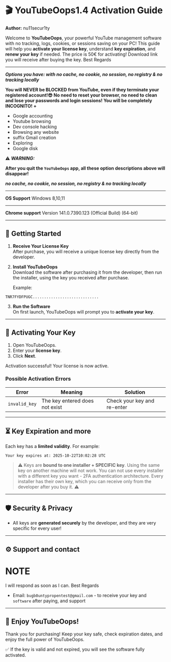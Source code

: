 # 🎬 YouTubeOops1.4 Activation Guide

**Author:** nu11secur1ty  

Welcome to **YouTubeOops**, your powerful YouTube management software with no tracking, logs, cookies, or sessions saving on your PC! This guide will help you **activate your license key**, understand **key expiration**, and **renew your key** if needed. The price is 50€ for activating! Download link you will receive after buying the key. 
Best Regards

---

***Options you have: with no cache, no cookie, no session, no registry & no tracking locally***

**You will NEVER be BLOCKED from YouTube, even if they terminate your registered account!😎 
No need to reset your browser, no need to clean and lose your passwords and login sessions! 
You will be completely INCOGNITO! +**

- Google accounting
- Youtube browsing
- Dev console hacking
- Browsing any website
- suffix Gmail creation
- Exploring
- Google disk

⚠️ ***WARNING:***

**After you quit the `YouYubeOops` app, all these option descriptions above will disappear!**

***no cache, no cookie, no session, no registry & no tracking locally***

---

**OS Support**
 Windows 8,10,11 

---

**Chrome support**
Version 141.0.7390.123 (Official Build) (64-bit)

---

## 📌 Getting Started

1. **Receive Your License Key**  
   After purchase, you will receive a unique license key directly from the developer. 

2. **Install YouTubeOops**  
   Download the software after purchasing it from the developer, then run the installer, using the key you received after purchase.
 
   Example:
```
TNR7FYDFPUGC.............................
```

3. **Run the Software**  
On first launch, YouTubeOops will prompt you to **activate your key**.

---

## 🔑 Activating Your Key

1. Open YouTubeOops.
2. Enter your **license key**.
3. Click **Next**.

Activation successful! Your license is now active.

### Possible Activation Errors

| Error | Meaning | Solution |
|-------|---------|---------|
| `invalid_key` | The key entered does not exist | Check your key and re-enter |

---

## ⏳ Key Expiration and more

Each key has a **limited validity**. For example: 
```
Your key expires at: 2025-10-22T10:02:28 UTC
```

> ⚠️ Keys are **bound to one installer + SPECIFIC key**. Using the same key on another machine will not work.
> You can not use every installer with a different key you want - 2FA authentication architecture.
> Every installer has their own key, which you can receive only from the developer after you buy it. ⚠️

---

## 🛡️ Security & Privacy

- All keys are **generated securely** by the developer, and they are very specific for every user!

---

## ⚙️ Support and contact

# NOTE
I will respond as soon as I can. Best Regards
- Email: `bugb0untypropentest@gmail.com` - to receive your key and `software` after paying, and support

---

## 🎉 Enjoy YouTubeOops!

Thank you for purchasing! Keep your key safe, check expiration dates, and enjoy the full power of YouTubeOops.

✅ If the key is valid and not expired, you will see the software fully activated. 

